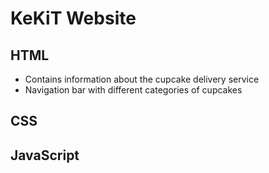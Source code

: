 # KeKiT Website

## HTML
- Contains information about the cupcake delivery service
- Navigation bar with different categories of cupcakes

## CSS



## JavaScript
